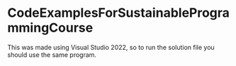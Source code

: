 # CodeExamplesForSustainableProgrammingCourse
 This was made using Visual Studio 2022, so to run the solution file you should use the same program.
